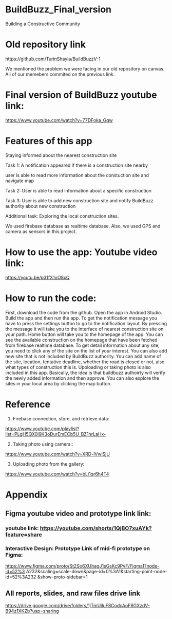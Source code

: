 # BuildBuzz_Final_version
Building a Constructive Community

# Old repository link

https://github.com/TurinShayla/BuildBuzzV-1

We mentioned the problem we were facing in our old repository on canvas. All of our memebers commited on the previous link. 

# Final version of BuildBuzz youtube link:

https://www.youtube.com/watch?v=77DFoka_Gqw


# Features of this app

Staying informed about the nearest construction site

Task 1: A notification appeared if there is a construction site nearby
 
user is able to read more information about the constuction site and navigate map

Task 2: User is able to read information about a specific construction

Task 3: User is able to add new construction site and notify BuildBuzz authority about new construction

Additional task: Exploring the local construction sites.


We used firebase database as realtime database. Also, we used GPS and camera as sensors in this project.

# How to use the app: Youtube video link:

https://youtu.be/p31fX1oO8xQ

# How to run the code:

First, download the code from the github. Open the app in Android Studio. Build the app and then run the app. 
To get the notification message you have to press the settings button to go to the notification layout. By pressing the message it will take you to the interface of nearest construction site on your path. Home button will take you to the homepage of the app. You can see the available construction on the homepage that have been fetched from firebase realtime database. To get detail information about any site, you need to click any of the site on the list of your interest. You can also add new site that is not included by BuildBuzz authority. You can add name of the site, location, tentative deadline, whether the road is closed or not, also what types of construction this is. Upoloading or taking photo is also included in this app. Basically, the idea is that buildbuzz authoirty will verify the newly added information and then approve. You can also explore the sites in your local area by clicking the map button.

# Reference
1. Firebase connection, store, and retrieve data:

https://www.youtube.com/playlist?list=PLgH5QX0i9K3oDurEmECb5U_BZ1hrLaHx-

2. Taking photo using camera::

https://www.youtube.com/watch?v=XRD-lVwlSjU

3. Uploading photo from the gallery: 

https://www.youtube.com/watch?v=bLi1qr6h4T4

# Appendix

## Figma youtube video and prototype link link:

### youtube link: https://youtube.com/shorts/1QjBO7xuAYk?feature=share


### Interactive Design: Prototype Link of mid-fi prototype on Figma:
https://www.figma.com/proto/St2So6XUhagJ1sGsKc9PvF/Figma1?node-id=52%3
A232&scaling=scale-down&page-id=0%3A1&starting-point-node-id=52%3A232
&show-proto-sidebar=1

## All reports, slides, and raw files drive link
https://drive.google.com/drive/folders/1jTmUiluF8CodcAoF6GXzdV-B94z1XKZb?usp=sharing
